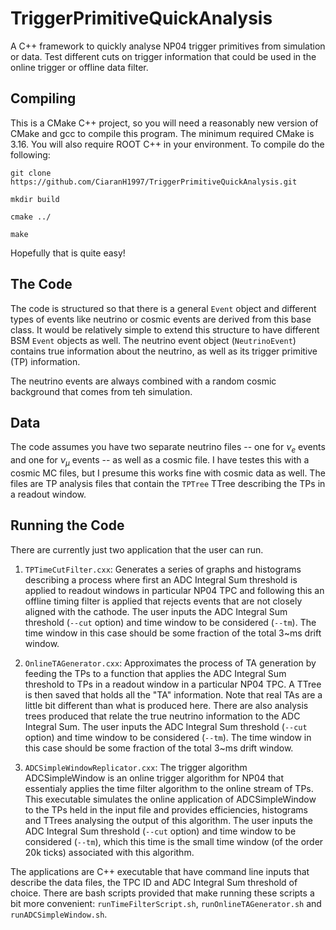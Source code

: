 # TriggerPrimitiveQuickAnalysis
A C++ framework to quickly analyse NP04 trigger primitives from simulation or data. Test different cuts on trigger information that could be used in the online trigger or offline data filter.

## Compiling

This is a CMake C++ project, so you will need a reasonably new version of CMake and gcc to compile this program. The minimum required CMake is 3.16. You will also require ROOT C++ in your environment. To compile do the following:

```
git clone https://github.com/CiaranH1997/TriggerPrimitiveQuickAnalysis.git

mkdir build

cmake ../

make
```

Hopefully that is quite easy!

## The Code

The code is structured so that there is a general `Event` object and different types of events like neutrino or cosmic events are derived from this base class. It would be relatively simple to extend this structure to have different BSM `Event` objects as well. The neutrino event object (`NeutrinoEvent`) contains true information about the neutrino, as well as its trigger primitive (TP) information. 

The neutrino events are always combined with a random cosmic background that comes from teh simulation.

## Data

The code assumes you have two separate neutrino files -- one for $\nu_{e}$ events and one for $\nu_{\mu}$ events -- as well as a cosmic file. I have testes this with a cosmic MC files, but I presume this works fine with cosmic data as well. The files are TP analysis files that contain the `TPTree` TTree describing the TPs in a readout window.

## Running the Code

There are currently just two application that the user can run. 

1. `TPTimeCutFilter.cxx`: Generates a series of graphs and histograms describing a process where first an ADC Integral Sum threshold is applied to readout windows in particular NP04 TPC and following this an offline timing filter is applied that rejects events that are not closely aligned with the cathode. The user inputs the ADC Integral Sum threshold (`--cut` option) and time window to be considered (`--tm`). The time window in this case should be some fraction of the total 3~ms drift window.

2. `OnlineTAGenerator.cxx`: Approximates the process of TA generation by feeding the TPs to a function that applies the ADC Integral Sum threshold to TPs in a readout window in a particular NP04 TPC. A TTree is then saved that holds all the "TA" information. Note that real TAs are a little bit different than what is produced here. There are also analysis trees produced that relate the true neutrino information to the ADC Integral Sum. The user inputs the ADC Integral Sum threshold (`--cut` option) and time window to be considered (`--tm`). The time window in this case should be some fraction of the total 3~ms drift window.

3. `ADCSimpleWindowReplicator.cxx`: The trigger algorithm ADCSimpleWindow is an online trigger algorithm for NP04 that essentialy applies the time filter algorithm to the online stream of TPs. This executable simulates the online application of ADCSimpleWindow to the TPs held in the input file and provides efficiencies, histograms and TTrees analysing the output of this algorithm. The user inputs the ADC Integral Sum threshold (`--cut` option) and time window to be considered (`--tm`), which this time is the small time window (of the order 20k ticks) associated with this algorithm.

The applications are C++ executable that have command line inputs that describe the data files, the TPC ID and ADC Integral Sum threshold of choice. There are bash scripts provided that make running these scripts a bit more convenient: `runTimeFilterScript.sh`, `runOnlineTAGenerator.sh` and `runADCSimpleWindow.sh`.
